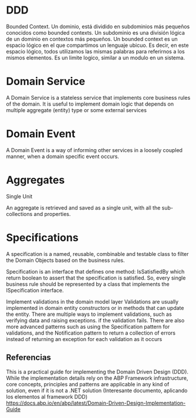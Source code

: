 # DDD
 
Bounded Context. Un dominio, está dividido en subdominios más pequeños conocidos como bounded contexts. Un subdominio es una división lógica de un dominio en contextos más pequeños. Un bounded context es un espacio lógico en el que compartimos un lenguaje ubicuo. Es decir, en este espacio lógico, todos utilizamos las mismas palabras para referirnos a los mismos elementos. Es un limite logico, similar a un modulo en un sistema. 



# Domain Service

A Domain Service is a stateless service that implements core business rules of the domain. It is useful to implement domain logic that depends on multiple aggregate (entity) type or some external services

# Domain Event

A Domain Event is a way of informing other services in a loosely coupled manner, when a domain specific event occurs.

# Aggregates

Single Unit

An aggregate is retrieved and saved as a single unit, with all the sub-collections and properties.


# Specifications

A specification is a named, reusable, combinable and testable class to filter the Domain Objects based on the business rules.

Specification is an interface that defines one method: IsSatisfiedBy which return boolean to assert that the specification is satisfied. So, every single business rule should be represented by a class that implements the ISpecification interface.


Implement validations in the domain model layer Validations are usually implemented in domain entity constructors or in methods that can update the entity. There are multiple ways to implement validations, such as verifying data and raising exceptions. if the validation fails. There are also more advanced patterns such as using the Specification pattern for validations, and the Notification pattern to return a collection of errors instead of returning an exception for each validation as it occurs

 
## Referencias

This is a practical guide for implementing the Domain Driven Design (DDD). While the implementation details rely on the ABP Framework infrastructure, core concepts, principles and patterns are applicable in any kind of solution, even if it is not a .NET solution
(Interesante documento, aplicando los elementos al framework DDD)
https://docs.abp.io/en/abp/latest/Domain-Driven-Design-Implementation-Guide
